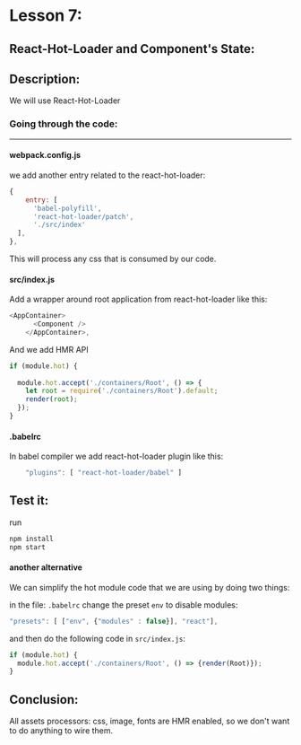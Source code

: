 # Lesson 7:

## React-Hot-Loader and Component's State:

## Description: 
We will use React-Hot-Loader 
### Going through the code:
***


#### webpack.config.js
we add another entry related to the react-hot-loader:

```javascript
{
    entry: [
      'babel-polyfill',
      'react-hot-loader/patch',
      './src/index'
  ],
},
```

This will process any css that is consumed by our code.

#### src/index.js
Add a wrapper around root application from react-hot-loader like this:

```javascript
<AppContainer>
      <Component />
    </AppContainer>,
```
And we add HMR API

```javascript
if (module.hot) {
  
  module.hot.accept('./containers/Root', () => { 
    let root = require('./containers/Root').default;
    render(root);
  });
}
```

#### .babelrc
In babel compiler we add react-hot-loader plugin like this:

```javascript
    "plugins": [ "react-hot-loader/babel" ]
```

## Test it:
run 
```bash
npm install
npm start
```

#### another alternative

We can simplify the hot module code that we are using by doing two things:  

in the file: `.babelrc` change the preset `env` to disable modules:  

```javascript
"presets": [ ["env", {"modules" : false}], "react"],
```

and then do the following code in `src/index.js`:  

```javascript
if (module.hot) {
  module.hot.accept('./containers/Root', () => {render(Root)});
}
```

## Conclusion:

All assets processors: css, image, fonts are HMR enabled, so we don't want to do anything to wire them.

